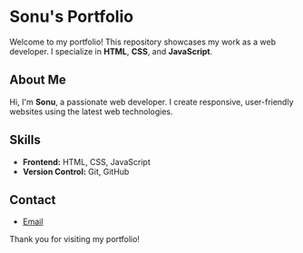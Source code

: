 # Sonu's Portfolio

Welcome to my portfolio! This repository showcases my work as a web developer. I specialize in **HTML**, **CSS**, and **JavaScript**.

## About Me
Hi, I'm **Sonu**, a passionate web developer. I create responsive, user-friendly websites using the latest web technologies.

## Skills
- **Frontend:** HTML, CSS, JavaScript
- **Version Control:** Git, GitHub

## Contact
- [Email](sonu20028221@gmail.com)

Thank you for visiting my portfolio!
